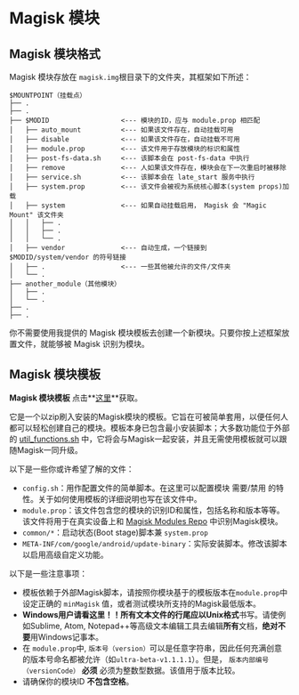 # Magisk 模块
## Magisk 模块格式
Magisk 模块存放在 `magisk.img`根目录下的文件夹，其框架如下所述：

```
$MOUNTPOINT（挂载点）
├── .
├── .
├── $MODID                  <--- 模块的ID，应与 module.prop 相匹配
│   ├── auto_mount          <--- 如果该文件存在，自动挂载可用
│   ├── disable             <--- 如果该文件存在，自动挂载不可用
│   ├── module.prop         <--- 该文件用于存放模块的标识和属性
│   ├── post-fs-data.sh     <--- 该脚本会在 post-fs-data 中执行
│   ├── remove              <--- 人如果该文件存在，模块会在下一次重启时被移除
│   ├── service.sh          <--- 该脚本会在 late_start 服务中执行
│   ├── system.prop         <--- 该文件会被视为系统核心脚本(system props)加载
│   ├── system              <--- 如果自动挂载启用， Magisk 会 "Magic Mount" 该文件夹
│   │   ├── .
│   │   ├── .
│   │   └── .
│   ├── vendor              <--- 自动生成，一个链接到 $MODID/system/vendor 的符号链接 
│   ├── .                   <--- 一些其他被允许的文件/文件夹
│   └── .		
├── another_module（其他模块）
│   ├── .
│   └── .
├── .
├── .
```
你不需要使用我提供的 Magisk 模块模板去创建一个新模块。只要你按上述框架放置文件，就能够被 Magisk 识别为模块。

## Magisk 模块模板
 **Magisk 模块模板** 点击**[这里](https://github.com/topjohnwu/magisk-module-template)**获取。

它是一个以zip刷入安装的Magisk模块的模板。它旨在可被简单套用，以便任何人都可以轻松创建自己的模块。模板本身已包含最小安装脚本；大多数功能位于外部的 [util_functions.sh](https://github.com/topjohnwu/Magisk/blob/master/scripts/util_functions.sh) 中，它将会与Magisk一起安装，并且无需使用模板就可以跟随Magisk一同升级。

以下是一些你或许希望了解的文件：

- `config.sh`：用作配置文件的简单脚本。在这里可以配置模块 需要/禁用 的特性。关于如何使用模板的详细说明也写在该文件中。
- `module.prop`：该文件包含您的模块的识别ID和属性，包括名称和版本等等。该文件将用于在真实设备上和 [Magisk Modules Repo](https://github.com/Magisk-Modules-Repo) 中识别Magisk模块。
- `common/*`：启动状态(Boot stage)脚本兼 `system.prop`
- `META-INF/com/google/android/update-binary`：实际安装脚本。修改该脚本以启用高级自定义功能。

以下是一些注意事项：

- 模板依赖于外部Magisk脚本，请按照你模块基于的模板版本在`module.prop`中设定正确的 `minMagisk` 值，或者测试模块所支持的Magisk最低版本。
- **Windows用户请看这里！！**所有文本文件的行尾应以**Unix格式**书写。请使例如Sublime, Atom, Notepad++等高级文本编辑工具去编辑**所有**文档，**绝对不要**用Windows记事本。 
- 在 `module.prop`中, `版本号（version）`可以是任意字符串，因此任何充满创意的版本号命名都被允许（如`ultra-beta-v1.1.1.1`）。但是， `版本内部编号（versionCode）` **必须** 必须为整数型数据。该值用于版本比较。
- 请确保你的模块ID **不包含空格**。
